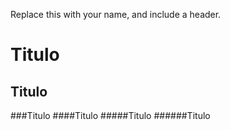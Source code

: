 Replace this with your name, and include a header.
# Titulo
## Titulo
###Titulo
####Titulo
#####Titulo
######Titulo
